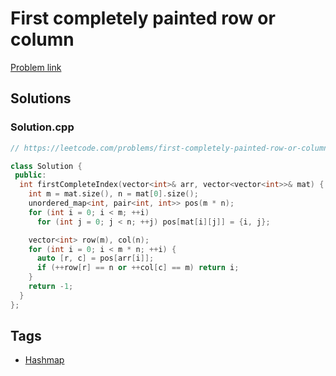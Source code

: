 # First completely painted row or column

[Problem link](https://leetcode.com/problems/first-completely-painted-row-or-column/)

## Solutions


### Solution.cpp
```cpp
// https://leetcode.com/problems/first-completely-painted-row-or-column/

class Solution {
 public:
  int firstCompleteIndex(vector<int>& arr, vector<vector<int>>& mat) {
    int m = mat.size(), n = mat[0].size();
    unordered_map<int, pair<int, int>> pos(m * n);
    for (int i = 0; i < m; ++i)
      for (int j = 0; j < n; ++j) pos[mat[i][j]] = {i, j};

    vector<int> row(m), col(n);
    for (int i = 0; i < m * n; ++i) {
      auto [r, c] = pos[arr[i]];
      if (++row[r] == n or ++col[c] == m) return i;
    }
    return -1;
  }
};
```
## Tags

* [Hashmap](/Collections/hashmap.md#hashmap)
